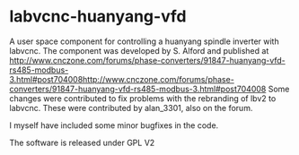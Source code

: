 labvcnc-huanyang-vfd
=====================

A user space component for controlling a huanyang spindle inverter with labvcnc.
The component was developed by S. Alford and published at http://www.cnczone.com/forums/phase-converters/91847-huanyang-vfd-rs485-modbus-3.html#post704008http://www.cnczone.com/forums/phase-converters/91847-huanyang-vfd-rs485-modbus-3.html#post704008
Some changes were contributed to fix problems with the rebranding of lbv2 to labvcnc.
These were contributed by alan_3301, also on the forum.

I myself have included some minor bugfixes in the code.

The software is released under GPL V2
